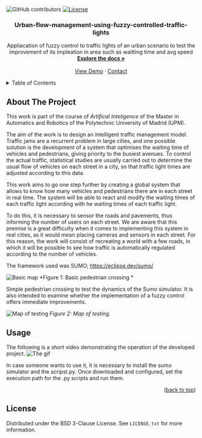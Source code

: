 <a name="readme-top"></a>

![GitHub contributors](https://img.shields.io/github/contributors/albertoibernon/Autonomous_Surveillance_Robot)
[![License](https://img.shields.io/badge/License-BSD_3--Clause-blue.svg)](https://opensource.org/licenses/BSD-3-Clause)
<br />
<div align="center">
  
  <h3 align="center">Urban-flow-management-using-fuzzy-controlled-traffic-lights</h3>

  <p align="center">
    Appliacation of fuzzy control to traffic lights of an urban scenario to test the improvement of its impleation in area such as waitting time and avg speed
    <br />
    <a href="https://github.com/Drq13112/Urban-flow-management-using-fuzzy-controlled-traffic-lights/main/report.pdf"><strong>Explore the docs »</strong></a>
    <br />
    <br />
    <a href="#usage">View Demo</a>
    ·
    <a href="#contact">Contact</a>
  </p>
</div>


<!-- TABLE OF CONTENTS -->
<details>
  <summary>Table of Contents</summary>
  <ol>
    <li><a href="#about-the-project">About The Project</a></li>
    <li><a href="#usage">Usage</a></li>
    <li><a href="#license">License</a></li>
  </ol>
</details>

<!-- ABOUT THE PROJECT -->
## About The Project

This work is part of the course of *Artifical Inteligence* of the Master in Automatics and Robotics of the Polytechnic University of Madrid (UPM).

The aim of the work is to design an intelligent traffic management model. Traffic jams are a recurrent problem in large cities, and one possible solution is the development of a system that optimises the waiting time of vehicles and pedestrians, giving priority to the busiest avenues. To control the actual traffic, statistical studies are usually carried out to determine the usual flow of vehicles on each street in a city, so that traffic light times are adjusted according to this data.

This work aims to go one step further by creating a global system that allows to know how many vehicles and pedestrians there are in each street in real time. The system will be able to react and modify the waiting times of each traffic light according with he waiting times of each traffic light. 

To do this, it is necessary to sensor the roads and pavements, thus informing the number of users on each street. We are aware that this premise is a great difficulty when it comes to implementing this system in real cities, as it would mean placing cameras and sensors in each street. For this reason, the work will consist of recreating a world with a few roads, in which it will be possible to see how traffic is automatically regulated according to the number of vehicles.

The framework used was SUMO; https://eclipse.dev/sumo/

![Basic map](./figs/Basic.png)
*Figure 1: Basic pedestrian crossing *

Simple pedestrian crossing to test the dynamics of the Sumo simulator. It is also intended to examine whether the implementation of a fuzzy control offers immediate improvements.

![Map of testing](figs/map.png)
*Figure 2: Map of testing.*

## Usage
The following is a short video demonstrating the operation of the developed project.
![The gif](./figs/demo.gif)

In case someone wants to use it, it is necessary to install the sumo simulator and the scripst.py. Once downloaded and configured, set the execution path for the .py scripts and run them.

<p align="right">(<a href="#readme-top">back to top</a>)</p>

<!-- LICENSE -->
## License

Distributed under the BSD 3-Clause License. See `LICENSE.txt` for more information.
